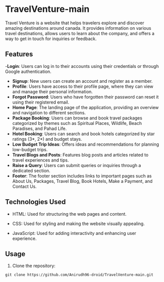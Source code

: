 # TravelVenture-main

Travel Venture is a website that helps travelers explore and discover amazing destinations around canada. It provides information on various travel destinations, allows users to learn about the company, and offers a way to get in touch for inquiries or feedback.

## Features

-**Login**: Users can log in to their accounts using their credentials or through Google authentication.
- **Signup**: New users can create an account and register as a member.
- **Profile**: Users have access to their profile page, where they can view and manage their personal information.
- **Forgot Password**: Users who have forgotten their password can reset it using their registered email.
- **Home Page**: The landing page of the application, providing an overview and navigation to different sections.
- **Package Booking**: Users can browse and book travel packages categorized by themes such as Spiritual Places, Wildlife, Beach Paradises, and Pahad Life.
- **Hotel Booking**: Users can search and book hotels categorized by star ratings (3*, 2*) and budget stays.
- **Low Budget Trip Ideas**: Offers ideas and recommendations for planning low-budget trips.
- **Travel Blogs and Posts**: Features blog posts and articles related to travel experiences and tips.
- **Raise a Query**: Users can submit queries or inquiries through a dedicated section.
- **Footer**: The footer section includes links to important pages such as About Us, Packages, Travel Blog, Book Hotels, Make a Payment, and Contact Us.

## Technologies Used

- HTML: Used for structuring the web pages and content.

- CSS: Used for styling and making the website visually appealing.

- JavaScript: Used for adding interactivity and enhancing user experience.

## Usage

1. Clone the repository:

```shell
git clone https://github.com/Anirudh96-droid/TravelVenture-main.git
